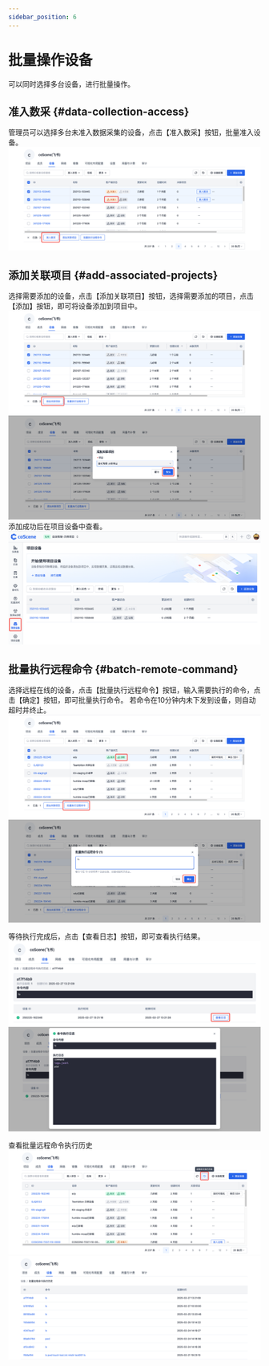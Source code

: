```yaml
---
sidebar_position: 6
---
```


# 批量操作设备
可以同时选择多台设备，进行批量操作。

## 准入数采 {#data-collection-access}
管理员可以选择多台未准入数据采集的设备，点击【准入数采】按钮，批量准入设备。
![准入数采](./img/7-authorize-data-collection-1.png)

## 添加关联项目 {#add-associated-projects}
选择需要添加的设备，点击【添加关联项目】按钮，选择需要添加的项目，点击【添加】按钮，即可将设备添加到项目中。
![添加关联项目](./img/7-add-associated-projects-1.png)
![添加关联项目](./img/7-add-associated-projects-2.png)
添加成功后在项目设备中查看。
![添加关联项目](./img/7-add-associated-projects-3.png)

## 批量执行远程命令 {#batch-remote-command}
选择远程在线的设备，点击【批量执行远程命令】按钮，输入需要执行的命令，点击【确定】按钮，即可批量执行命令。
若命令在10分钟内未下发到设备，则自动超时并终止。
![批量执行远程命令](./img/7-batch-remote-command-1.png)
![批量执行远程命令](./img/7-batch-remote-command-2.png)

等待执行完成后，点击【查看日志】按钮，即可查看执行结果。
![批量执行远程命令](./img/7-batch-remote-command-3.png)
![批量执行远程命令](./img/7-batch-remote-command-4.png)

查看批量远程命令执行历史
![批量执行远程命令](./img/7-batch-remote-command-5.png)
![批量执行远程命令](./img/7-batch-remote-command-6.png)